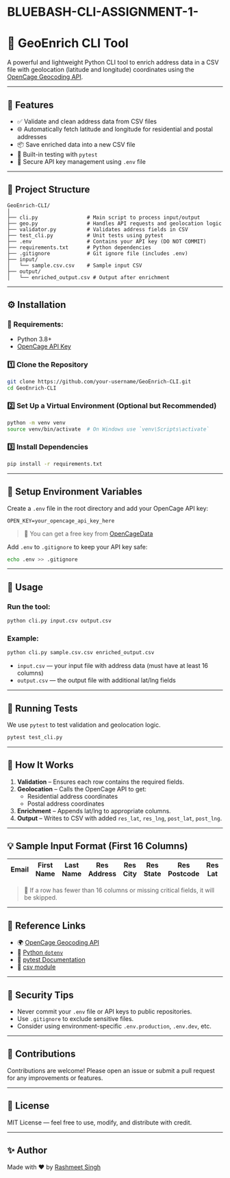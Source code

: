 # BLUEBASH-CLI-ASSIGNMENT-1-



# 📍 GeoEnrich CLI Tool

A powerful and lightweight Python CLI tool to enrich address data in a CSV file with geolocation (latitude and longitude) coordinates using the [OpenCage Geocoding API](https://opencagedata.com/).

---

## 🚀 Features

- ✅ Validate and clean address data from CSV files
- 🌐 Automatically fetch latitude and longitude for residential and postal addresses
- 📦 Save enriched data into a new CSV file
- 🧪 Built-in testing with `pytest`
- 🔐 Secure API key management using `.env` file

---

## 📁 Project Structure

```
GeoEnrich-CLI/
│
├── cli.py                # Main script to process input/output
├── geo.py                # Handles API requests and geolocation logic
├── validator.py          # Validates address fields in CSV
├── test_cli.py           # Unit tests using pytest
├── .env                  # Contains your API key (DO NOT COMMIT)
├── requirements.txt      # Python dependencies
├── .gitignore            # Git ignore file (includes .env)
├── input/
│   └── sample.csv.csv    # Sample input CSV
├── output/
│   └── enriched_output.csv # Output after enrichment
```

---

## ⚙️ Installation

### 🐍 Requirements:
- Python 3.8+
- [OpenCage API Key](https://opencagedata.com/api)

### 1️⃣ Clone the Repository
```bash
git clone https://github.com/your-username/GeoEnrich-CLI.git
cd GeoEnrich-CLI
```

### 2️⃣ Set Up a Virtual Environment (Optional but Recommended)
```bash
python -m venv venv
source venv/bin/activate  # On Windows use `venv\Scripts\activate`
```

### 3️⃣ Install Dependencies
```bash
pip install -r requirements.txt
```

---

## 🔐 Setup Environment Variables

Create a `.env` file in the root directory and add your OpenCage API key:

```env
OPEN_KEY=your_opencage_api_key_here
```

> 🔗 You can get a free key from [OpenCageData](https://opencagedata.com/)

Add `.env` to `.gitignore` to keep your API key safe:

```bash
echo .env >> .gitignore
```

---

## 📌 Usage

### Run the tool:
```bash
python cli.py input.csv output.csv
```

### Example:
```bash
python cli.py sample.csv.csv enriched_output.csv
```

- `input.csv` — your input file with address data (must have at least 16 columns)
- `output.csv` — the output file with additional lat/lng fields

---

## 🧪 Running Tests

We use `pytest` to test validation and geolocation logic.

```bash
pytest test_cli.py
```

---

## 🧠 How It Works

1. **Validation** – Ensures each row contains the required fields.
2. **Geolocation** – Calls the OpenCage API to get:
   - Residential address coordinates
   - Postal address coordinates
3. **Enrichment** – Appends lat/lng to appropriate columns.
4. **Output** – Writes to CSV with added `res_lat`, `res_lng`, `post_lat`, `post_lng`.

---

## 💡 Sample Input Format (First 16 Columns)

| Email | First Name | Last Name | Res Address | Res City | Res State | Res Postcode | Res Lat | Res Lng | ... | Post Address | Post City | Post State | Post Postcode | Post Lat | Post Lng |
|-------|------------|-----------|-------------|----------|-----------|---------------|----------|----------|-----|---------------|------------|-------------|----------------|-----------|-----------|

> 🚫 If a row has fewer than 16 columns or missing critical fields, it will be skipped.

---

## 📌 Reference Links

- 🌍 [OpenCage Geocoding API](https://opencagedata.com/)
- 📘 [Python `dotenv`](https://pypi.org/project/python-dotenv/)
- 🧪 [pytest Documentation](https://docs.pytest.org/en/stable/)
- 🐍 [csv module](https://docs.python.org/3/library/csv.html)

---

## 🔐 Security Tips

- Never commit your `.env` file or API keys to public repositories.
- Use `.gitignore` to exclude sensitive files.
- Consider using environment-specific `.env.production`, `.env.dev`, etc.

---

## 🙌 Contributions

Contributions are welcome! Please open an issue or submit a pull request for any improvements or features.

---

## 📄 License

MIT License — feel free to use, modify, and distribute with credit.

---

## ✨ Author

Made with ❤️ by [Rashmeet Singh](https://github.com/rashmeet-singh)
